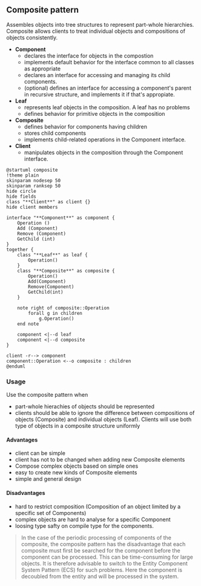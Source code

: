 ## Composite pattern

Assembles objects into tree structures to represent part-whole hierarchies. Composite allows clients to treat individual objects and compositions of objects consistently.

* **Component**
  * declares the interface for objects in the compostion
  * implements default behavior for the interface common to all classes as appropriate
  * declares an interface for accessing and managing its child components.
  * (optional) defines an interface for accessing a component's parent in recursive structure, and implements it if that's appropiate.
* **Leaf**
  * represents leaf objects in the composition. A leaf has no problems
  * defines behavior for primitive objects in the composition
* **Composite**
  * defines behavior for components having children
  * stores child components
  * implements child-related operations in the Component interface.
* **Client**
  * manipulates objects in the composition through the Component interface.

```plantuml
@startuml composite
!theme plain
skinparam nodesep 50
skinparam ranksep 50
hide circle
hide fields
class "**Client**" as client {}
hide client members

interface "**Component**" as component {
    Operation ()
    Add (Component)
    Remove (Component)
    GetChild (int)
}
together {
    class "**Leaf**" as leaf {
        Operation()
    }
    class "**Composite**" as composite {
        Operation()
        Add(Component)
        Remove(Component)
        GetChild(int)
    }

    note right of composite::Operation
        forall g in children
            g.Operation()
    end note 

    component <|--d leaf
    component <|--d composite
}

client -r--> component
component::Operation <--o composite : children
@enduml
```

### Usage

Use the composite pattern when

* part-whole hierachies of objects should be represented
* clients should be able to ignore the difference between compositions of objects (Composite) and individual objects (Leaf). Clients will use both type of objects in a composite structure uniformly

#### Advantages

* client can be simple
* client has not to be changed when adding new Composite elements
* Compose complex objects based on simple ones
* easy to create new kinds of Composite elements
* simple and general design

#### Disadvantages

* hard to restrict composition (Composition of an object limited by a specific set of Components)
* complex objects are hard to analyse for a specific Component
* loosing type safty on compile type for the components.

> In the case of the periodic processing of components of the composite, the composite pattern has the disadvantage that each composite must first be searched for the component before the component can be processed. This can be time-consuming for large objects. It is therefore advisable to switch to the Entity Component System Pattern (ECS) for such problems. Here the component is decoubled from the entity and will be processed in the system.
